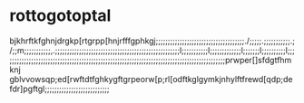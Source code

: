 # rottogotoptal

bjkhrftkfghnjdrgkp[rtgrpp[hnjrfffgphkgj;;;;;;;;;;;;;;;;;;;;;;;;;;;;;;;;;;;;;./;;;;;.;;;;;;;;;;;.;/;;m;;;;;;;;;;;,.;;;;;;;;;;;;;;;;;;;;;;;;;;;;;;;;;;;;;;;;;;;;;;;;;;;;l;;;;;;;;;;;l;;;;;;;;;;;;;l;;;;;;;l;;;;;;;;;;l;;;;;;;;;;;;;;;;;;;;;;;;;;;;;;;;;;;;;;;;;;;;;;;;;;;;;;;;;;;;;;;;;;;;;;;;;;;;;;;;;;;;;;;;;;;;;prwper[]sfdgtfhmknj gblvvowsqp;ed[rwftdtfghkygftgrpeorw[p;rl[odftkglgymkjnhylftfrewd[qdp;defdr]pgftgl;;;;;;;;;;;;;;;;;;;;;;;;;;;